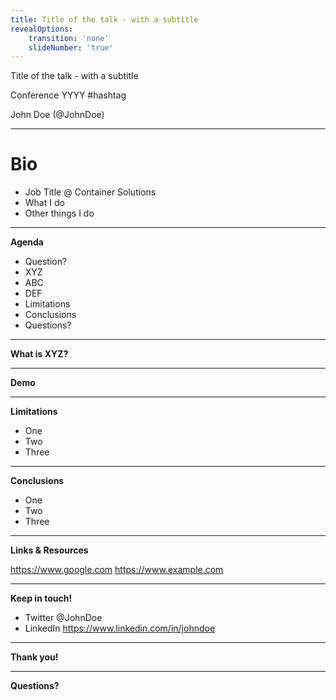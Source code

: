 ```yaml
---
title: Title of the talk - with a subtitle
revealOptions:
    transition: 'none'
    slideNumber: 'true'
---
```


<!-- .slide: data-background="./resources/title-background.svg" -->

Title of the talk - with a subtitle

Conference YYYY #hashtag

John Doe (@JohnDoe)

---

<!-- .slide: data-background="./resources/slide-background.svg" -->

# Bio

* Job Title @ Container Solutions
* What I do
* Other things I do

---

<!-- .slide: data-background="./resources/slide-background.svg" -->

**Agenda**

* Question?
* XYZ
* ABC
* DEF
* Limitations
* Conclusions
* Questions?

---

<!-- .slide: data-background="./resources/slide-background.svg" -->

**What is XYZ?**

---

<!-- .slide: data-background="./resources/slide-background.svg" -->

**Demo**

---

<!-- .slide: data-background="./resources/slide-background.svg" -->

**Limitations**

* One
* Two
* Three

---

**Conclusions**

<!-- .slide: data-background="./resources/slide-background.svg" -->

* One
* Two
* Three

---

<!-- .slide: data-background="./resources/slide-background.svg" -->

**Links & Resources**

https://www.google.com
https://www.example.com

---

<!-- .slide: data-background="./resources/slide-background.svg" -->

**Keep in touch!**

* Twitter @JohnDoe
* LinkedIn https://www.linkedin.com/in/johndoe

---

<!-- .slide: data-background="./resources/slide-background.svg" -->

**Thank you!**

---

<!-- .slide: data-background="./resources/slide-background.svg" -->

**Questions?**
